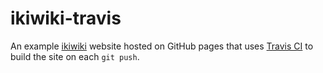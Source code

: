 # ikiwiki-travis

An example [ikiwiki](https://ikiwiki.info/) website hosted on GitHub pages that
uses [Travis CI](https://travis-ci.org/) to build the site on each `git push`.
